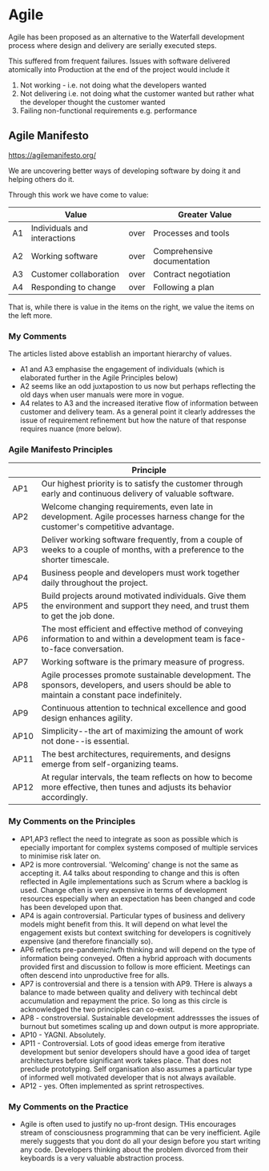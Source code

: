 # Agile

Agile has been proposed as an alternative to the Waterfall development process where design and delivery are serially executed steps.

This suffered from frequent failures. Issues with software delivered atomically into Production at the end of the project would include it

1. Not working - i.e. not doing what the developers wanted
1. Not delivering i.e. not doing what the customer wanted but rather what the developer thought the customer wanted
1. Failing non-functional requirements e.g. performance

## Agile Manifesto
https://agilemanifesto.org/

We are uncovering better ways of developing software by doing it and helping others do it.

Through this work we have come to value:

| | Value | | Greater Value |
| --- | --- | --- | --- |
| A1 | Individuals and interactions | over | Processes and tools |
| A2 | Working software | over | Comprehensive documentation |
| A3 | Customer collaboration | over | Contract negotiation |
| A4 | Responding to change | over | Following a plan |

That is, while there is value in the items on the right, we value the items on the left more.

### My Comments
The articles listed above establish an important hierarchy of values.
* A1 and A3 emphasise the engagement of individuals (which is elaborated further in the Agile Principles below)
* A2 seems like an odd juxtapostion to us now but perhaps reflecting the old days when user manuals were more in vogue.
* A4 relates to A3 and the increased iterative flow of information between customer and delivery team. As a general point it clearly addresses the issue of requirement refinement but how the nature of that response requires nuance (more below).

### Agile Manifesto Principles

| | Principle |
| --- | --- |
| AP1 | Our highest priority is to satisfy the customer through early and continuous delivery of valuable software.  |
| AP2 | Welcome changing requirements, even late in development. Agile processes harness change for the customer's competitive advantage. |
| AP3 | Deliver working software frequently, from a couple of weeks to a couple of months, with a preference to the shorter timescale. |
| AP4 | Business people and developers must work together daily throughout the project. |
| AP5 | Build projects around motivated individuals. Give them the environment and support they need, and trust them to get the job done. |
| AP6 | The most efficient and effective method of conveying information to and within a development team is face-to-face conversation. |
| AP7 | Working software is the primary measure of progress. |
| AP8 | Agile processes promote sustainable development. The sponsors, developers, and users should be able to maintain a constant pace indefinitely. |
| AP9 | Continuous attention to technical excellence and good design enhances agility. |
| AP10 | Simplicity--the art of maximizing the amount of work not done--is essential. |
| AP11 | The best architectures, requirements, and designs emerge from self-organizing teams. |
| AP12 | At regular intervals, the team reflects on how to become more effective, then tunes and adjusts its behavior accordingly. |

### My Comments on the Principles
* AP1,AP3 reflect the need to integrate as soon as possible which is epecially important for complex systems composed of multiple services to minimise risk later on.
* AP2 is more controversial. 'Welcoming' change is not the same as accepting it. A4 talks about responding to change and this is often reflected in Agile implementations such as Scrum where a backlog is used. Change often is very expensive in terms of development resources especially when an expectation has been changed and code has been developed upon that.
* AP4 is again controversial. Particular types of business and delivery models might benefit from this. It will depend on what level the engagement exists but context switching for developers is cognitively expensive (and therefore financially so).
* AP6 reflects pre-pandemic/wfh thinking and will depend on the type of information being conveyed. Often a hybrid approach with documents provided first and discussion to follow is more efficient. Meetings can often descend into unproductive free for alls.
* AP7 is controversial and there is a tension with AP9. THere is always a balance to made between quality and delivery with techincal debt accumulation and repayment the price. So long as this circle is acknowledged the two principles can co-exist.
* AP8 - constroversial. Sustainable development addressses the issues of burnout but sometimes scaling up and down output is more appropriate.
* AP10 - YAGNI. Absolutely.
* AP11 - Controversial. Lots of good ideas emerge from iterative development but senior developers should have a good idea of target architectures before significant work takes place. That does not preclude prototyping. Self organisation also assumes a particular type of informed well motivated developer that is not always available.
* AP12 - yes. Often implemented  as sprint retrospectives.

### My Comments on the Practice
* Agile is often used to justify no up-front design. THis encourages stream of consciousness programming that can be very inefficient. Agile merely suggests that you dont do all your design before you start writing any code. Developers thinking about the problem divorced from their keyboards is a very valuable abstraction process.
